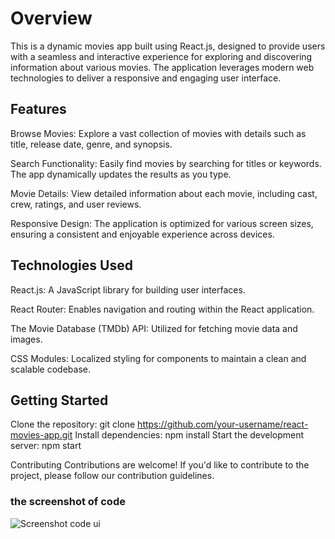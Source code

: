 # Overview
This is a dynamic movies app built using React.js, designed to provide users with a seamless and interactive experience for exploring and discovering information about various movies. The application leverages modern web technologies to deliver a responsive and engaging user interface.

## Features
Browse Movies: Explore a vast collection of movies with details such as title, release date, genre, and synopsis.

Search Functionality: Easily find movies by searching for titles or keywords. The app dynamically updates the results as you type.

Movie Details: View detailed information about each movie, including cast, crew, ratings, and user reviews.

Responsive Design: The application is optimized for various screen sizes, ensuring a consistent and enjoyable experience across devices.

## Technologies Used
React.js: A JavaScript library for building user interfaces.

React Router: Enables navigation and routing within the React application.

The Movie Database (TMDb) API: Utilized for fetching movie data and images.

CSS Modules: Localized styling for components to maintain a clean and scalable codebase.

## Getting Started
Clone the repository: git clone https://github.com/your-username/react-movies-app.git
Install dependencies: npm install
Start the development server: npm start

Contributing
Contributions are welcome! If you'd like to contribute to the project, please follow our contribution guidelines.

### the screenshot of code 
![Screenshot code   ui](https://github.com/Mostafamahmoud12824/movies-app-in-React-js/assets/62766443/6a54ea5e-2df1-4010-b52f-7ed45c851848)
